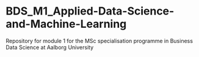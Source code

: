 # BDS_M1_Applied-Data-Science-and-Machine-Learning
Repository for module 1 for the MSc specialisation programme in Business Data Science at Aalborg University
